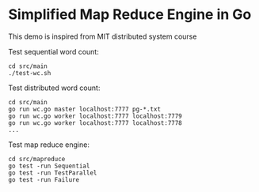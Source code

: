 Simplified Map Reduce Engine in Go
===

This demo is inspired from MIT distributed system course

Test sequential word count:
```
cd src/main
./test-wc.sh
```

Test distributed word count:
```
cd src/main
go run wc.go master localhost:7777 pg-*.txt
go run wc.go worker localhost:7777 localhost:7779 
go run wc.go worker localhost:7777 localhost:7778
...
```

Test map reduce engine:
```
cd src/mapreduce
go test -run Sequential
go test -run TestParallel
go test -run Failure
```
